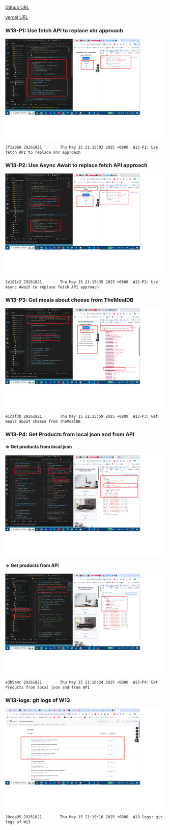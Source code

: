 [Github URL](https://github.com/29261821/1132-1N-demo-pengsenFang-10)

[vercel URL](https://1132-1n-demo-pengsenfang-10.vercel.app/)

### W13-P1: Use fetch API to replace xhr approach

![](w13-p1.png)

```
3f1a869 29261821        Thu May 15 21:15:02 2025 +0800  W13-P1: Use fetch API to replace xhr approach
```

### W13-P2: Use Async Await to replace fetch API approach

![](w13-p2.png)

```
2e181c2 29261821        Thu May 15 21:15:35 2025 +0800  W13-P2: Use Async Await to replace fetch API approach
```

### W13-P3: Get meals about cheese from TheMealDB

![](w13-p3.png)

```
e1caf3b 29261821        Thu May 15 21:15:59 2025 +0800  W13-P3: Get meals about cheese from TheMealDB
```

### W13-P4: Get Products from local json and from API

#### => Get products from local json

![](w13-p4-1.png)

#### => Get products from API

![](w13-p4-2.png)

```
e3b9a4c 29261821        Thu May 15 21:16:24 2025 +0800  W13-P4: Get Products from local json and from API
```

### W13-logs: git logs of W13

![](w13-logs.png)

```
20cea95 29261821        Thu May 15 21:19:18 2025 +0800  W13-logs: git logs of W13
```
